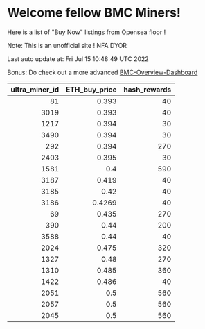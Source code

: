 # Welcome fellow BMC Miners!
Here is a list of "Buy Now" listings from Opensea floor !

Note: This is an unofficial site ! NFA DYOR

Last auto update at: Fri Jul 15 10:48:49 UTC 2022

Bonus: Do check out a more advanced [BMC-Overview-Dashboard](https://dune.com/defifunk/BMC-Overview-Dashboard)


|   ultra_miner_id |   ETH_buy_price |   hash_rewards |
|-----------------:|----------------:|---------------:|
|               81 |          0.393  |             40 |
|             3019 |          0.393  |             40 |
|             1217 |          0.394  |             30 |
|             3490 |          0.394  |             30 |
|              292 |          0.394  |            270 |
|             2403 |          0.395  |             30 |
|             1581 |          0.4    |            590 |
|             3187 |          0.419  |             40 |
|             3185 |          0.42   |             40 |
|             3186 |          0.4269 |             40 |
|               69 |          0.435  |            270 |
|              390 |          0.44   |            200 |
|             3588 |          0.44   |             40 |
|             2024 |          0.475  |            320 |
|             1327 |          0.48   |            270 |
|             1310 |          0.485  |            360 |
|             1422 |          0.486  |             40 |
|             2051 |          0.5    |            560 |
|             2057 |          0.5    |            560 |
|             2045 |          0.5    |            560 |